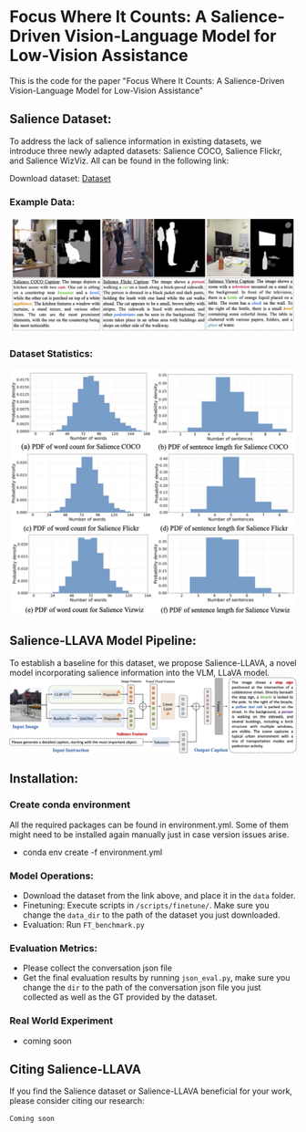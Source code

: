 # Focus Where It Counts: A Salience-Driven Vision-Language Model for Low-Vision Assistance

This is the code for the paper "Focus Where It Counts: A Salience-Driven Vision-Language Model for Low-Vision Assistance"


## Salience Dataset:
To address the lack of salience information in existing datasets, we introduce three newly adapted datasets: Salience COCO, Salience Flickr, and Salience WizViz. All can be found in the following link:

Download dataset: <a href="https://drive.google.com/file/d/13YiuT3m2K8EP31HJkA9Gmx26AGyBTqpO/view?usp=sharing" target="_blank">Dataset</a>
### Example Data:
![Example Image](images/datacomparison.jpg)
### Dataset Statistics:
![Example Image](images/datadistribution.jpg)


## Salience-LLAVA Model Pipeline:
To establish a baseline for this dataset, we propose Salience-LLAVA, a novel model incorporating salience information into the VLM, LLaVA model.
![Example Image](images/pipeline.jpg)

## Installation: 
### Create conda environment 
All the required packages can be found in environment.yml. Some of them might need to be installed again manually just in case version issues arise.
- conda env create -f environment.yml

### Model Operations:
- Download the dataset from the link above, and place it in the `data` folder.
- Finetuning: Execute scripts in `/scripts/finetune/`. Make sure you change the `data_dir` to the path of the dataset you just downloaded.
- Evaluation: Run `FT_benchmark.py`

### Evaluation Metrics:
- Please collect the conversation json file
- Get the final evaluation results by running `json_eval.py`, make sure you change the `dir` to the path of the conversation json file you just collected as well as the GT provided by the dataset.

### Real World Experiment
- coming soon


## Citing Salience-LLAVA

If you find the Salience dataset or Salience-LLAVA beneficial for your work, please consider citing our research:
```
Coming soon
```
